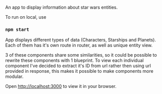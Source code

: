 
An app to display information about star wars entities.

To run on local, use
### `npm start`

App displays different types of data (Characters, Starships and Planets). Each of them has it's own route in router, as well as unique entity view.

3 of these components share some similarities, so it could be possible to rewrite these components with 1 blueprint.
To view each individual component I've decided to extract it's ID from url rather then using url provided in response, this makes it possible to make components more modular. 

Open [http://localhost:3000](http://localhost:3000) to view it in your browser.